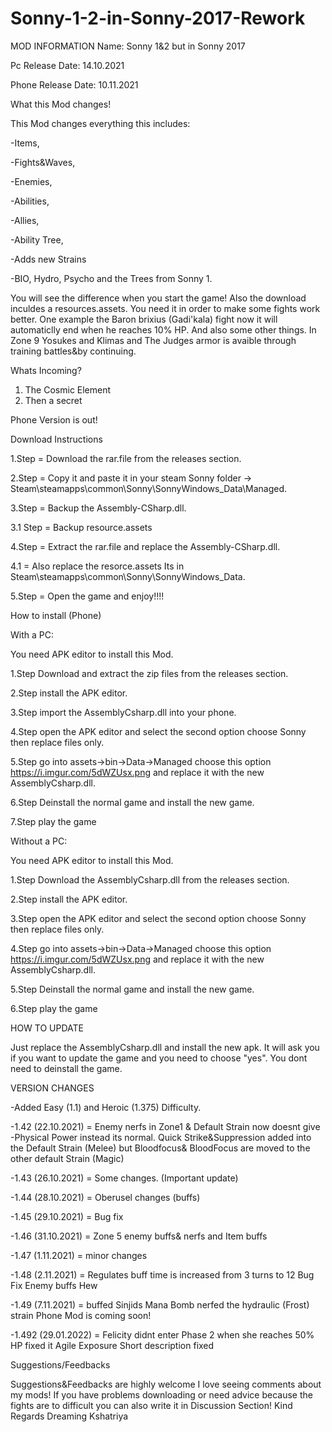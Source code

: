 # Sonny-1-2-in-Sonny-2017-Rework
MOD INFORMATION 
Name: Sonny 1&2 but in Sonny 2017

Pc Release Date: 14.10.2021

Phone Release Date: 10.11.2021

What this Mod changes! 

This Mod changes everything this includes:

-Items,

-Fights&Waves,

-Enemies,

-Abilities,

-Allies,

-Ability Tree,

-Adds new Strains

-BIO, Hydro, Psycho and the Trees from Sonny 1.

You will see the difference when you start the game!
Also the download inculdes a resources.assets. You need it in order to make some fights work better. One example the Baron brixius (Gadi'kala) fight now it will automaticlly end when he reaches 10% HP. And also some other things.
In Zone 9 Yosukes and Klimas and The Judges armor is avaible through training battles&by continuing.

Whats Incoming? 
1. The Cosmic Element
2. Then a secret

Phone Version is out!

Download Instructions

1.Step = Download the rar.file from the releases section.

2.Step = Copy it and paste it in your steam Sonny folder -> Steam\steamapps\common\Sonny\SonnyWindows_Data\Managed.

3.Step = Backup the Assembly-CSharp.dll.

3.1 Step = Backup resource.assets

4.Step = Extract the rar.file and replace the Assembly-CSharp.dll.

4.1 = Also replace the resorce.assets
Its in Steam\steamapps\common\Sonny\SonnyWindows_Data.

5.Step = Open the game and enjoy!!!!

How to install (Phone)

With a PC:

You need APK editor to install this Mod.

1.Step Download and extract the zip files from the releases section.

2.Step install the APK editor.

3.Step import the AssemblyCsharp.dll into your phone.

4.Step open the APK editor and select the second option choose Sonny then replace files only.

5.Step go into assets->bin->Data->Managed choose this option https://i.imgur.com/5dWZUsx.png and replace it with the new AssemblyCsharp.dll.

6.Step Deinstall the normal game and install the new game.

7.Step play the game

Without a PC:

You need APK editor to install this Mod.

1.Step Download the AssemblyCsharp.dll from the releases section.

2.Step install the APK editor.

3.Step open the APK editor and select the second option choose Sonny then replace files only.

4.Step go into assets->bin->Data->Managed choose this option https://i.imgur.com/5dWZUsx.png and replace it with the new AssemblyCsharp.dll.

5.Step Deinstall the normal game and install the new game.

6.Step play the game

HOW TO UPDATE

Just replace the AssemblyCsharp.dll and install the new apk. It will ask you if you want to update the game and you need to choose "yes". You dont need to deinstall the game.

VERSION CHANGES 

-Added Easy (1.1) and Heroic (1.375) Difficulty.

-1.42 (22.10.2021) = Enemy nerfs in Zone1 & Default Strain now doesnt give -Physical Power instead its normal. Quick Strike&Suppression added into the Default Strain (Melee) but Bloodfocus& BloodFocus are moved to the other default Strain (Magic)

-1.43 (26.10.2021) = Some changes. (Important update)

-1.44 (28.10.2021) = Oberusel changes (buffs)

-1.45 (29.10.2021) = Bug fix

-1.46 (31.10.2021) = Zone 5 enemy buffs& nerfs and Item buffs 

-1.47 (1.11.2021) = minor changes

-1.48 (2.11.2021) = 
    Regulates buff time is increased from 3 turns to 12
    Bug Fix
    Enemy buffs Hew
    
-1.49 (7.11.2021) = 
    buffed Sinjids Mana Bomb
    nerfed the hydraulic (Frost) strain
    Phone Mod is coming soon!
    
-1.492 (29.01.2022) =
    Felicity didnt enter Phase 2 when she reaches 50% HP fixed it
    Agile Exposure Short description fixed


Suggestions/Feedbacks 

Suggestions&Feedbacks are highly welcome I love seeing comments about my mods!
If you have problems downloading or need advice because the fights are to difficult you can also write it in Discussion Section!
Kind Regards
Dreaming Kshatriya
